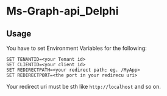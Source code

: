 # Ms-Graph-api_Delphi

## Usage

You have to set Environment Variables for the following:

```batch
SET TENANTID=<your Tenant id>
SET CLIENTID=<your client id>
SET REDIRECTPATH=<your redirect path; eg. /MyApp>
SET REDIRECTPORT=<the port in your redirecu uri>
```

Your redirect uri must be sth like `http://localhost` and so on.
